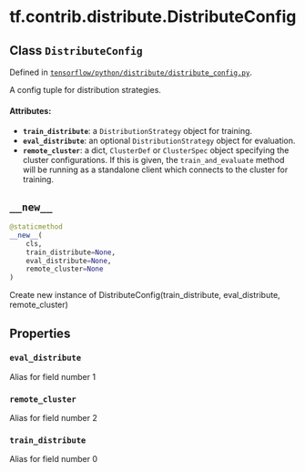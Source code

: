 <div itemscope itemtype="http://developers.google.com/ReferenceObject">
<meta itemprop="name" content="tf.contrib.distribute.DistributeConfig" />
<meta itemprop="path" content="Stable" />
<meta itemprop="property" content="eval_distribute"/>
<meta itemprop="property" content="remote_cluster"/>
<meta itemprop="property" content="train_distribute"/>
<meta itemprop="property" content="__new__"/>
</div>

# tf.contrib.distribute.DistributeConfig

## Class `DistributeConfig`





Defined in [`tensorflow/python/distribute/distribute_config.py`](https://www.tensorflow.org/code/tensorflow/python/distribute/distribute_config.py).

A config tuple for distribution strategies.

#### Attributes:

* <b>`train_distribute`</b>: a `DistributionStrategy` object for training.
* <b>`eval_distribute`</b>: an optional `DistributionStrategy` object for
    evaluation.
* <b>`remote_cluster`</b>: a dict, `ClusterDef` or `ClusterSpec` object specifying
    the cluster configurations. If this is given, the `train_and_evaluate`
    method will be running as a standalone client which connects to the
    cluster for training.

<h2 id="__new__"><code>__new__</code></h2>

``` python
@staticmethod
__new__(
    cls,
    train_distribute=None,
    eval_distribute=None,
    remote_cluster=None
)
```

Create new instance of DistributeConfig(train_distribute, eval_distribute, remote_cluster)



## Properties

<h3 id="eval_distribute"><code>eval_distribute</code></h3>

Alias for field number 1

<h3 id="remote_cluster"><code>remote_cluster</code></h3>

Alias for field number 2

<h3 id="train_distribute"><code>train_distribute</code></h3>

Alias for field number 0



